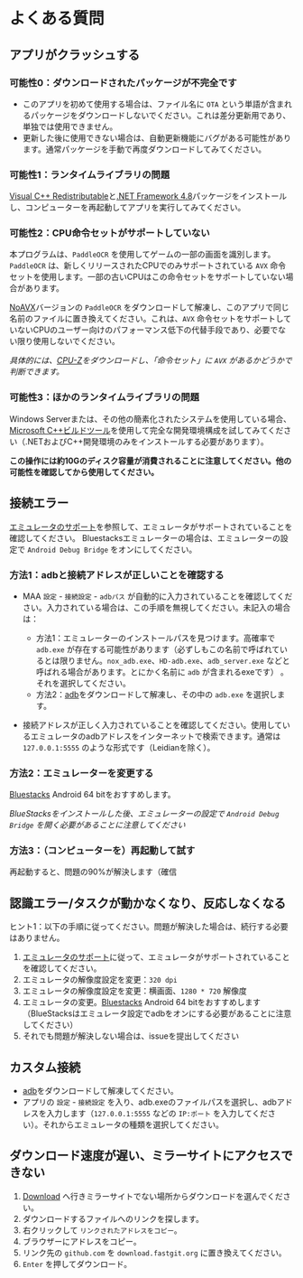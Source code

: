 # よくある質問

## アプリがクラッシュする

### 可能性0：ダウンロードされたパッケージが不完全です

- このアプリを初めて使用する場合は、ファイル名に `OTA` という単語が含まれるパッケージをダウンロードしないでください。これは差分更新用であり、単独では使用できません。
- 更新した後に使用できない場合は、自動更新機能にバグがある可能性があります。通常パッケージを手動で再度ダウンロードしてみてください。

### 可能性1：ランタイムライブラリの問題

[Visual C++ Redistributable](https://docs.microsoft.com/ja-jp/cpp/windows/latest-supported-vc-redist?view=msvc-160#visual-studio-2015-2017-2019-and-2022)と[.NET Framework 4.8](https://dotnet.microsoft.com/ja-jp/download/dotnet-framework/net48)パッケージをインストールし、コンピューターを再起動してアプリを実行してみてください。

### 可能性2：CPU命令セットがサポートしていない

本プログラムは、`PaddleOCR` を使用してゲームの一部の画面を識別します。 `PaddleOCR` は、新しくリリースされたCPUでのみサポートされている `AVX` 命令セットを使用します。一部の古いCPUはこの命令セットをサポートしていない場合があります。  

[NoAVX](../3rdparty/ppocr_noavx.zip)バージョンの `PaddleOCR` をダウンロードして解凍し、このアプリで同じ名前のファイルに置き換えてください。これは、`AVX` 命令セットをサポートしていないCPUのユーザー向けのパフォーマンス低下の代替手段であり、必要でない限り使用しないでください。  

_具体的には、[CPU-Z](https://www.cpuid.com/softwares/cpu-z.html)をダウンロードし、「命令セット」に `AVX` があるかどうかで判断できます。_

### 可能性3：ほかのランタイムライブラリの問題

Windows Serverまたは、その他の簡素化されたシステムを使用している場合、[Microsoft C++ビルドツール](https://visualstudio.microsoft.com/ja/visual-cpp-build-tools/)を使用して完全な開発環境構成を試してみてください（.NETおよびC++開発環境のみをインストールする必要があります）。  

**この操作には約10Gのディスク容量が消費されることに注意してください。他の可能性を確認してから使用してください。**

## 接続エラー

[エミュレータのサポート](1.3-エミュレータのサポート.md)を参照して、エミュレータがサポートされていることを確認してください。 Bluestacksエミュレーターの場合は、エミュレーターの設定で `Android Debug Bridge` をオンにしてください。

### 方法1：adbと接続アドレスが正しいことを確認する

- MAA `設定` - `接続設定` - `adbパス` が自動的に入力されていることを確認してください。入力されている場合は、この手順を無視してください。未記入の場合は：
    * 方法1：エミュレーターのインストールパスを見つけます。高確率で `adb.exe` が存在する可能性があります（必ずしもこの名前で呼ばれているとは限りません。`nox_adb.exe`、`HD-adb.exe`、`adb_server.exe` などと呼ばれる場合があります。とにかく名前に `adb` が含まれるexeです） 。それを選択してください。
    * 方法2：[adb](https://dl.google.com/android/repository/platform-tools-latest-windows.zip)をダウンロードして解凍し、その中の `adb.exe` を選択します。

- 接続アドレスが正しく入力されていることを確認してください。使用しているエミュレータのadbアドレスをインターネットで検索できます。通常は `127.0.0.1:5555` のような形式です（Leidianを除く）。

### 方法2：エミュレーターを変更する

[Bluestacks](https://www.bluestacks.com/download.html) Android 64 bitをおすすめします。  

_BlueStacksをインストールした後、エミュレーターの設定で `Android Debug Bridge` を開く必要があることに注意してください_

### 方法3：（コンピューターを）再起動して試す

再起動すると、問題の90%が解決します（確信

## 認識エラー/タスクが動かなくなり、反応しなくなる

<!-- ヒント1：自動戦闘機能の場合は、`行動開始` ボタンのあるインターフェースを入ってから、ミッションを開始する必要があります。これが問題かどうかを確認してください。 -->
ヒント1：以下の手順に従ってください。問題が解決した場合は、続行する必要はありません。

1. [エミュレータのサポート](1.3-エミュレータのサポート.md)に従って、エミュレータがサポートされていることを確認してください。
2. エミュレータの解像度設定を変更：`320 dpi`
3. エミュレータの解像度設定を変更：横画面、`1280 * 720` 解像度
4. エミュレータの変更。[Bluestacks](https://www.bluestacks.com/download.html) Android 64 bitをおすすめします（BlueStacksはエミュレータ設定でadbをオンにする必要があることに注意してください）
5. それでも問題が解決しない場合は、issueを提出してください

## カスタム接続

- [adb](https://dl.google.com/android/repository/platform-tools-latest-windows.zip)をダウンロードして解凍してください。
- アプリの `設定` - `接続設定` を入り、adb.exeのファイルパスを選択し、adbアドレスを入力します（`127.0.0.1:5555` などの `IP:ポート` を入力してください）。それからエミュレータの種類を選択してください。

## ダウンロード速度が遅い、ミラーサイトにアクセスできない

1. [Download](../../README.md#Download) へ行きミラーサイトでない場所からダウンロードを選んでください。
2. ダウンロードするファイルへのリンクを探します。
3. 右クリックして `リンクされたアドレスをコピー`。
4. ブラウザーにアドレスをコピー。
5. リンク先の `github.com` を `download.fastgit.org` に置き換えてください。
6. `Enter` を押してダウンロード。

